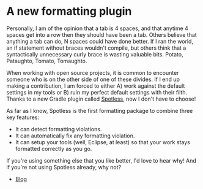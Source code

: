 # A new formatting plugin

Personally, I am of the opinion that a tab is 4 spaces, and that anytime 4 spaces get into a row then they should have been a tab.  Others believe that anything a tab can do, N spaces could have done better.  If I ran the world, an if statement without braces wouldn't compile, but others think that a syntactically unnecessary curly brace is wasting valuable bits.  Potato, Pataughto, Tomato, Tomaughto.

When working with open source projects, it is common to encounter someone who is on the other side of one of these divides.  If I end up making a contribution, I am forced to either A) work against the default settings in my tools or B) ruin my perfect default settings with their filth.  Thanks to a new Gradle plugin called [Spotless](https://github.com/diffplug/spotless), now I don't have to choose!

As far as I know, Spotless is the first formatting package to combine three key features:

* It can detect formatting violations.
* It can automatically fix any formatting violation.
* It can setup your tools (well, Eclipse, at least) so that your work stays formatted correctly as you go.

If you're using something else that you like better, I'd love to hear why!  And if you're not using Spotless already, why not?

* [Blog](http://blog.nedtwigg.diffplug.com/a-new-formatting-plugin)
